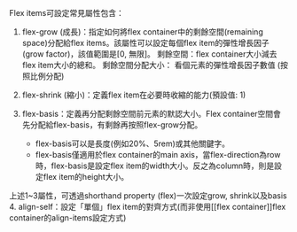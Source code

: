 Flex items可設定常見屬性包含：
1. flex-grow (成長)：指定如何將flex container中的剩餘空間(remaining space)分配給flex items。該屬性可以設定每個flex item的彈性增長因子(grow factor)，該值範圍是[0, 無限]。
   剩餘空間：flex container大小減去flex item大小的總和。
   剩餘空間分配大小：  看個元素的彈性增長因子數值 (按照比例分配)
   
2. flex-shrink (縮小)：定義flex item在必要時收縮的能力(預設值: 1)
3. flex-basis：定義再分配剩餘空間前元素的默認大小。Flex container空間會先分配給flex-basis，有剩餘再按照flex-grow分配。
    - flex-basis可以是長度(例如20%、5rem)或其他關鍵字。
    - flex-basis僅適用於flex container的main axis，當flex-direction為row時，flex-basis是設定flex item的width大小。反之為column時，則是設定flex item的height大小。
 
 上述1~3屬性，可透過shorthand property (flex)一次設定grow, shrink以及basis
 4. align-self：設定「單個」flex item的對齊方式(而非使用[[flex container]]flex container的align-items設定方式)

